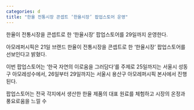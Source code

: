 ```yaml
---
categories: d
title: "한율 전통시장 콘셉트 ‘한율시장’ 팝업스토어 운영"
---
```

한율이 전통시장을 콘셉트로 한 &lsquo;한율시장&rsquo; 팝업스토어를 29일까지 운영한다.



아모레퍼시픽은 21일 브랜드 한율이&nbsp;전통시장을 콘셉트로 한 &lsquo;한율시장&rsquo; 팝업스토어를 선보인다고 밝혔다.

이번 팝업스토어는 &lsquo;한국 자연의 이로움을 그러담다&rsquo;를 주제로 25일까지는 서울시 성동구 아모레성수에서, 26일부터 29일까지는 서울시 용산구 아모레퍼시픽 본사에서 진행된다.

팝업스토어는 전국 각지에서 생산한 한율 제품의 대표 원료를 체험하고 시장의 온정과 풍요로움을 느낄 수